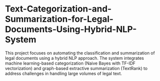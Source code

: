 # Text-Categorization-and-Summarization-for-Legal-Documents-Using-Hybrid-NLP-System
This project focuses on automating the classification and summarization of legal documents using a hybrid NLP approach. The system integrates machine learning-based categorization (Naive Bayes with TF-IDF vectorization) and graph-based extractive summarization (TextRank) to address challenges in handling large volumes of legal text.
